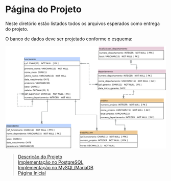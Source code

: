 # Página do Projeto

Neste diretório estão listados todos os arquivos esperados como entrega do projeto.

O banco de dados deve ser projetado conforme o esquema:

![Esquema Banco de Dados Elmasri](./Descri%C3%A7%C3%A3o/modelo-elmasri.png)

>[Descrição do Projeto](./Descri%C3%A7%C3%A3o/)<br>
>[Implementação no PostgreSQL](./PostgreSQL/)<br>
>[Implementação no MySQL/MariaDB](./MySQL/)<br>
>[Página Inicial](/)